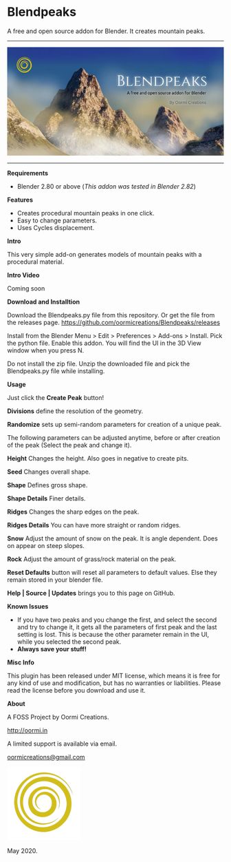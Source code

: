 # Blendpeaks
A free and open source addon for Blender. It creates mountain peaks.

---

![peaks](peaks.jpg)

---

**Requirements**

* Blender 2.80 or above (_This addon was tested in Blender 2.82_)

**Features**

* Creates procedural mountain peaks in one click.
* Easy to change parameters.
* Uses Cycles displacement.

**Intro**

This very simple add-on generates models of mountain peaks with a procedural material. 


**Intro Video**

Coming soon


**Download and Installtion**

Download the Blendpeaks.py file from this repository. Or get the file from the releases page.
https://github.com/oormicreations/Blendpeaks/releases

Install from the Blender Menu > Edit > Preferences > Add-ons > Install. Pick the python file. Enable this addon.
You will find the UI in the 3D View window when you press N.

Do not install the zip file. Unzip the downloaded file and pick the Blendpeaks.py file while installing.

**Usage**

Just click the **Create Peak** button!

**Divisions** define the resolution of the geometry.

**Randomize** sets up semi-random parameters for creation of a unique peak.

The following parameters can be adjusted anytime, before or after creation of the peak (Select the peak and change it).

**Height** Changes the height. Also goes in negative to create pits.

**Seed** Changes overall shape.

**Shape** Defines gross shape.

**Shape Details** Finer details.

**Ridges** Changes the sharp edges on the peak.

**Ridges Details** You can have more straight or random ridges.

**Snow** Adjust the amount of snow on the peak. It is angle dependent. Does on appear on steep slopes.

**Rock** Adjust the amount of grass/rock material on the peak.

**Reset Defaults** button will reset all parameters to default values. Else they remain stored in your blender file.

**Help | Source | Updates** brings you to this page on GitHub.


**Known Issues**

* If you have two peaks and you change the first, and select the second and try to change it, it gets all the parameters of first peak and the last setting is lost. This is because the other parameter remain in the UI, while you selected the second peak.
* **Always save your stuff!**


**Misc Info**

This plugin has been released under MIT license, which means it is free for any kind of use and modification, but has no warranties or liabilities. Please read the license before you download and use it. 

**About**

A FOSS Project by Oormi Creations.

http://oormi.in

A limited support is available via email.

oormicreations@gmail.com


![logo](logo.png)

May 2020.









